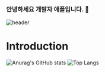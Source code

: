 ### 안녕하세요 개발자 애플입니다. 👋
![header](https://capsule-render.vercel.app/api?type=waving&color=auto&height=200&section=header&text=Developer%20Apple&fontSize=70&animation=twinkling&fontAlignY=35&fontColor=FFFFFF)

# Introduction
![Anurag's GitHub stats](https://github-readme-stats.vercel.app/api?username=Jodongjin&show_icons=true&theme=radical)
![Top Langs](https://github-readme-stats.vercel.app/api/top-langs/?username=Jodongjin&langs_count=10&layout=compact&theme=dark)
